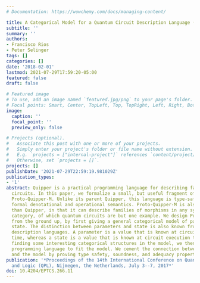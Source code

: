 ```yaml
---
# Documentation: https://wowchemy.com/docs/managing-content/

title: A Categorical Model for a Quantum Circuit Description Language (Extended Abstract)
subtitle: ''
summary: ''
authors:
- Francisco Rios
- Peter Selinger
tags: []
categories: []
date: '2018-02-01'
lastmod: 2021-07-29T17:59:20-05:00
featured: false
draft: false

# Featured image
# To use, add an image named `featured.jpg/png` to your page's folder.
# Focal points: Smart, Center, TopLeft, Top, TopRight, Left, Right, BottomLeft, Bottom, BottomRight.
image:
  caption: ''
  focal_point: ''
  preview_only: false

# Projects (optional).
#   Associate this post with one or more of your projects.
#   Simply enter your project's folder or file name without extension.
#   E.g. `projects = ["internal-project"]` references `content/project/deep-learning/index.md`.
#   Otherwise, set `projects = []`.
projects: []
publishDate: '2021-07-29T22:59:19.981029Z'
publication_types:
- '1'
abstract: Quipper is a practical programming language for describing families of quantum
  circuits. In this paper, we formalize a small, but useful fragment of Quipper called
  Proto-Quipper-M. Unlike its parent Quipper, this language is type-safe and has a
  formal denotational and operational semantics. Proto-Quipper-M is also more general
  than Quipper, in that it can describe families of morphisms in any symmetric monoidal
  category, of which quantum circuits are but one example. We design Proto-Quipper-M
  from the ground up, by first giving a general categorical model of parameters and
  state. The distinction between parameters and state is also known from hardware
  description languages. A parameter is a value that is known at circuit generation
  time, whereas a state is a value that is known at circuit execution time. After
  finding some interesting categorical structures in the model, we then define the
  programming language to fit the model. We cement the connection between the language
  and the model by proving type safety, soundness, and adequacy properties.
publication: '*Proceedings of the 14th International Conference on Quantum Physics
  and Logic (QPL), Nijmegen, the Netherlands, July 3--7, 2017*'
doi: 10.4204/EPTCS.266.11
---
```

